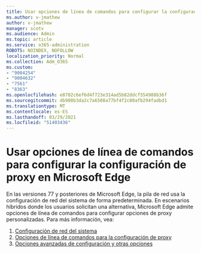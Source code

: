 ```yaml
---
title: Usar opciones de línea de comandos para configurar la configuración de proxy en Microsoft Edge
ms.author: v-jmathew
author: v-jmathew
manager: scotv
ms.audience: Admin
ms.topic: article
ms.service: o365-administration
ROBOTS: NOINDEX, NOFOLLOW
localization_priority: Normal
ms.collection: Adm_O365
ms.custom:
- "9004254"
- "9004632"
- "7561"
- "8363"
ms.openlocfilehash: e8702c6ef6d4f723e314ad5b82ddcf554988b36f
ms.sourcegitcommit: db908b3da2c7a6508a77bf4f2c80afb294fadbd1
ms.translationtype: MT
ms.contentlocale: es-ES
ms.lasthandoff: 03/29/2021
ms.locfileid: "51403436"
---
```

# <a name="use-command-line-options-to-configure-proxy-settings-in-microsoft-edge"></a>Usar opciones de línea de comandos para configurar la configuración de proxy en Microsoft Edge

En las versiones 77 y posteriores de Microsoft Edge, la pila de red usa la configuración de red del sistema de forma predeterminada. En escenarios híbridos donde los usuarios solicitan una alternativa, Microsoft Edge admite opciones de línea de comandos para configurar opciones de proxy personalizadas. Para más información, vea:

1. [Configuración de red del sistema](https://go.microsoft.com/fwlink/?linkid=2133962)
2. [Opciones de línea de comandos para la configuración de proxy](https://go.microsoft.com/fwlink/?linkid=2134292)
3. [Opciones avanzadas de configuración y otras opciones](https://go.microsoft.com/fwlink/?linkid=2134293)
